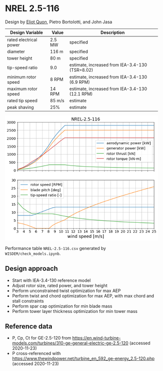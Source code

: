 # NREL 2.5-116

Design by [Eliot Quon](mailto:eliot.quon@nrel.gov), Pietro Bortolotti, and John Jasa

| Design Variable        | Value  | Description |
| ---------------------- | ------ | ----------- |
| rated electrical power | 2.5 MW | specified |
| diameter               | 116 m  | specified |
| tower height           | 80 m   | specified |
| tip-speed ratio        | 9.0    | estimate, increased from IEA-3.4-130 (TSR=8.02) |
| minimum rotor speed    | 8 RPM  | estimate, increased from IEA-3.4-130 (6.9 RPM) |
| maximum rotor speed    | 14 RPM | estimate, increased from IEA-3.4-130 (12.1 RPM) |
| rated tip speed        | 85 m/s | estimate |
| peak shaving           | 25%    | estimate |

![Turbine Performance](WISDEM/figures/NREL-2.5-116_design_overview.png)

Performance table `NREL-2.5-116.csv` generated by `WISDEM/check_models.ipynb`.

## Design approach

* Start with IEA-3.4-130 reference model
* Adjust rotor size, rated power, and tower height
* Perform unconstrained twist optimization for max AEP
* Perform twist and chord optimization for max AEP, with max chord and stall constraints
* Perform spar cap optimization for min blade mass
* Perform tower layer thickness optimization for min tower mass

## Reference data

* P, Cp, Ct for GE-2.5-120 from
  https://en.wind-turbine-models.com/turbines/310-ge-general-electric-ge-2.5-120
  (accessed 2020-11-23)
* P cross-referenced with
  https://www.thewindpower.net/turbine_en_592_ge-energy_2.5-120.php
  (accessed 2020-11-23)
